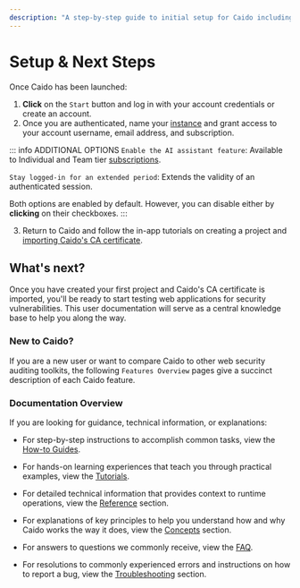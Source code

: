```yaml
---
description: "A step-by-step guide to initial setup for Caido including authentication, instance configuration, and CA certificate import."
---
```


# Setup & Next Steps

Once Caido has been launched:

1. **Click** on the `Start` button and log in with your account credentials or create an account.
2. Once you are authenticated, name your [instance](/concepts/essentials/instances.md) and grant access to your account username, email address, and subscription.

::: info ADDITIONAL OPTIONS
`Enable the AI assistant feature`: Available to Individual and Team tier [subscriptions](https://caido.io/pricing).

`Stay logged-in for an extended period`: Extends the validity of an authenticated session.

Both options are enabled by default. However, you can disable either by **clicking** on their checkboxes.
:::

3. Return to Caido and follow the in-app tutorials on creating a project and [importing Caido's CA certificate](/guides/ca_certificate_importing.md).

## What's next?

Once you have created your first project and Caido's CA certificate is imported, you'll be ready to start testing web applications for security vulnerabilities. This user documentation will serve as a central knowledge base to help you along the way.

### New to Caido?

If you are a new user or want to compare Caido to other web security auditing toolkits, the following `Features Overview` pages give a succinct description of each Caido feature.

### Documentation Overview

If you are looking for guidance, technical information, or explanations:

- For step-by-step instructions to accomplish common tasks, view the [How-to Guides](/guides).

- For hands-on learning experiences that teach you through practical examples, view the [Tutorials](/tutorials).

- For detailed technical information that provides context to runtime operations, view the [Reference](/reference) section.

- For explanations of key principles to help you understand how and why Caido works the way it does, view the [Concepts](/concepts) section.

- For answers to questions we commonly receive, view the [FAQ](/faq.md).

- For resolutions to commonly experienced errors and instructions on how to report a bug, view the [Troubleshooting](/troubleshooting) section.
